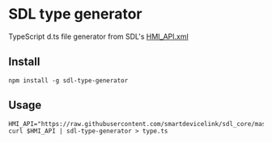 # SDL type generator

TypeScript d.ts file generator from SDL's [HMI_API.xml](https://raw.githubusercontent.com/smartdevicelink/sdl_core/master/src/components/interfaces/HMI_API.xml)

## Install

    npm install -g sdl-type-generator

## Usage

    HMI_API="https://raw.githubusercontent.com/smartdevicelink/sdl_core/master/src/components/interfaces/HMI_API.xml"
    curl $HMI_API | sdl-type-generator > type.ts
